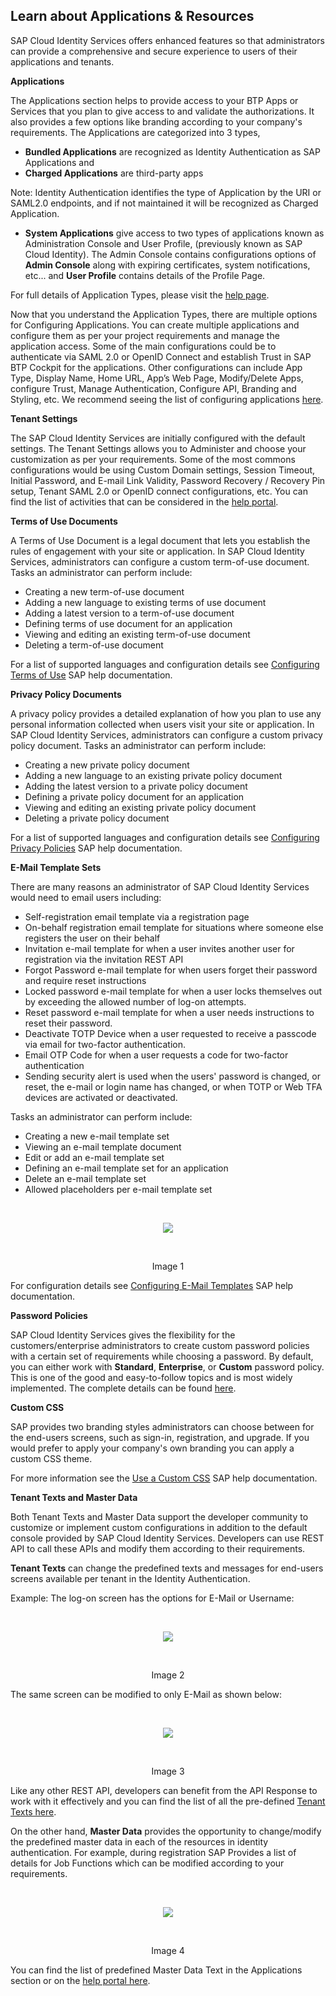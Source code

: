 ## Learn about Applications & Resources   

SAP Cloud Identity Services offers enhanced features so that administrators can provide a comprehensive and secure experience to users of their applications and tenants.  

**Applications** 

The Applications section helps to provide access to your BTP Apps or Services that you plan to give access to and validate the authorizations. It also provides a few options like branding according to your company's requirements. The Applications are categorized into 3 types,  

- **Bundled Applications** are recognized as Identity Authentication as SAP Applications and 
- **Charged Applications** are third-party apps 

Note: Identity Authentication identifies the type of Application by the URI or SAML2.0 endpoints, and if not maintained it will be recognized as Charged Application.  

- **System Applications** give access to two types of applications known as Administration Console and User Profile, (previously known as SAP Cloud Identity). The Admin Console contains configurations options of **Admin Console** along with expiring certificates, system notifications, etc... and **User Profile** contains details of the Profile Page.  

For full details of Application Types, please visit the [help page](https://help.sap.com/docs/identity-authentication/identity-authentication/application-types?q=charged%20applications). 

Now that you understand the Application Types, there are multiple options for Configuring Applications. You can create multiple applications and configure them as per your project requirements and manage the application access. Some of the main configurations could be to authenticate via SAML 2.0 or OpenID Connect and establish Trust in SAP BTP Cockpit for the applications. Other configurations can include App Type, Display Name, Home URL, App’s Web Page, Modify/Delete Apps, configure Trust, Manage Authentication, Configure API, Branding and Styling, etc. We recommend seeing the list of configuring applications [here](https://help.sap.com/docs/identity-authentication/identity-authentication/configuring-applications).   

**Tenant Settings**  

The SAP Cloud Identity Services are initially configured with the default settings. The Tenant Settings allows you to Administer and choose your customization as per your requirements. Some of the most commons configurations would be using Custom Domain settings, Session Timeout, Initial Password, and E-mail Link Validity, Password Recovery / Recovery Pin setup, Tenant SAML 2.0 or OpenID connect configurations, etc. You can find the list of activities that can be considered in the [help portal](https://help.sap.com/docs/identity-authentication/identity-authentication/configuring-tenant-settings).  

**Terms of Use Documents** 

A Terms of Use Document is a legal document that lets you establish the rules of engagement with your site or application. In SAP Cloud Identity Services, administrators can configure a custom term-of-use document. Tasks an administrator can perform include:  

- Creating a new term-of-use document 
- Adding a new language to existing terms of use document  
- Adding a latest version to a term-of-use document 
- Defining terms of use document for an application 
- Viewing and editing an existing term-of-use document 
- Deleting a term-of-use document 

For a list of supported languages and configuration details see [Configuring Terms of Use](https://help.sap.com/docs/identity-authentication/identity-authentication/configuring-terms-of-use) SAP help documentation.  

**Privacy Policy Documents**  

A privacy policy provides a detailed explanation of how you plan to use any personal information collected when users visit your site or application. In SAP Cloud Identity Services, administrators can configure a custom privacy policy document. Tasks an administrator can perform include: 

- Creating a new private policy document 
- Adding a new language to an existing private policy document 
- Adding the latest version to a private policy document 
- Defining a private policy document for an application  
- Viewing and editing an existing private policy document 
- Deleting a private policy document 

For a list of supported languages and configuration details see [Configuring Privacy Policies](https://help.sap.com/docs/identity-authentication/identity-authentication/configuring-privacy-policies) SAP help documentation. 

**E-Mail Template Sets**  

There are many reasons an administrator of SAP Cloud Identity Services would need to email users including: 

- Self-registration email template via a registration page  
- On-behalf registration email template for situations where someone else registers the user on their behalf  
- Invitation e-mail template for when a user invites another user for registration via the invitation REST API 
- Forgot Password e-mail template for when users forget their password and require reset instructions  
- Locked password e-mail template for when a user locks themselves out by exceeding the allowed number of log-on attempts.  
- Reset password e-mail template for when a user needs instructions to reset their password. 
- Deactivate TOTP Device when a user requested to receive a passcode via email for two-factor authentication. 
- Email OTP Code for when a user requests a code for two-factor authentication 
- Sending security alert is used when the users' password is changed, or reset, the e-mail or login name has changed, or when TOTP or Web TFA devices are activated or deactivated.  

Tasks an administrator can perform include: 

- Creating a new e-mail template set 
- Viewing an e-mail template document  
- Edit or add an e-mail template set  
- Defining an e-mail template set for an application  
- Delete an e-mail template set  
- Allowed placeholders per e-mail template set
 
<br>
<p align="center"> 
<img src="images/4.3.1_EmailTemplate.png"> 
</p>
<br>
<p align="center" <b>Image 1</b> </p>

For configuration details see [Configuring E-Mail Templates](https://help.sap.com/docs/identity-authentication/identity-authentication/configuring-e-mail-templates) SAP help documentation. 

**Password Policies**  

SAP Cloud Identity Services gives the flexibility for the customers/enterprise administrators to create custom password policies with a certain set of requirements while choosing a password. By default, you can either work with **Standard**, **Enterprise**, or **Custom** password policy. This is one of the good and easy-to-follow topics and is most widely implemented. The complete details can be found [here](https://help.sap.com/docs/identity-authentication/identity-authentication/configuring-password-policies?q=password%20policy).  

**Custom CSS** 

SAP provides two branding styles administrators can choose between for the end-users screens, such as sign-in, registration, and upgrade. If you would prefer to apply your company's own branding you can apply a custom CSS theme.  

For more information see the [Use a Custom CSS](https://help.sap.com/docs/identity-authentication/identity-authentication/use-custom-css?q=cusotm%20CSS) SAP help documentation. 

**Tenant Texts and Master Data**  

Both Tenant Texts and Master Data support the developer community to customize or implement custom configurations in addition to the default console provided by SAP Cloud Identity Services. Developers can use REST API to call these APIs and modify them according to their requirements.  

**Tenant Texts** can change the predefined texts and messages for end-users screens available per tenant in the Identity Authentication.  

Example: The log-on screen has the options for E-Mail or Username: 

<br>
<p align="center"> 
<img src="images/4.3.2_LogOn1.png"> 
</p>
<br>
<p align="center" <b>Image 2</b> </p>

The same screen can be modified to only E-Mail as shown below:

<br>
<p align="center"> 
<img src="images/4.3.3_LogOn2.png"> 
</p>
<br>
<p align="center" <b>Image 3</b> </p>

Like any other REST API, developers can benefit from the API Response to work with it effectively and you can find the list of all the pre-defined [Tenant Texts here](https://help.sap.com/docs/identity-authentication/identity-authentication/change-tenant-texts-rest-api?q=tenant%20texts#loio66ad80a6bbaf4fc3911232f7cc9a7de6). 

On the other hand, **Master Data** provides the opportunity to change/modify the predefined master data in each of the resources in identity authentication. For example, during registration SAP Provides a list of details for Job Functions which can be modified according to your requirements.

<br>
<p align="center"> 
<img src="images/4.3.3_Registration.png"> 
</p>
<br>
<p align="center" <b>Image 4</b> </p>

You can find the list of predefined Master Data Text in the Applications section or on the [help portal here](https://help.sap.com/docs/identity-authentication/identity-authentication/change-master-data-texts-rest-api?q=tenant%20texts). 
